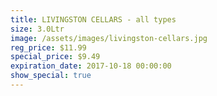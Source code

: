 ```yaml
---
title: LIVINGSTON CELLARS - all types
size: 3.0Ltr
image: /assets/images/livingston-cellars.jpg
reg_price: $11.99
special_price: $9.49
expiration_date: 2017-10-18 00:00:00
show_special: true
---
```



